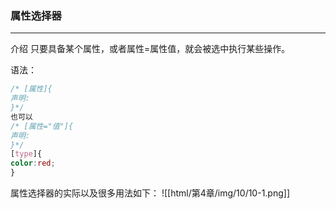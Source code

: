 ### 属性选择器
---
介绍
    只要具备某个属性，或者属性=属性值，就会被选中执行某些操作。

语法：
```css
/* [属性]{
声明:
}*/
也可以
/* [属性="值"]{
声明:
}*/
[type]{
color:red;
}
```

属性选择器的实际以及很多用法如下：
![[html/第4章/img/10/10-1.png]]
